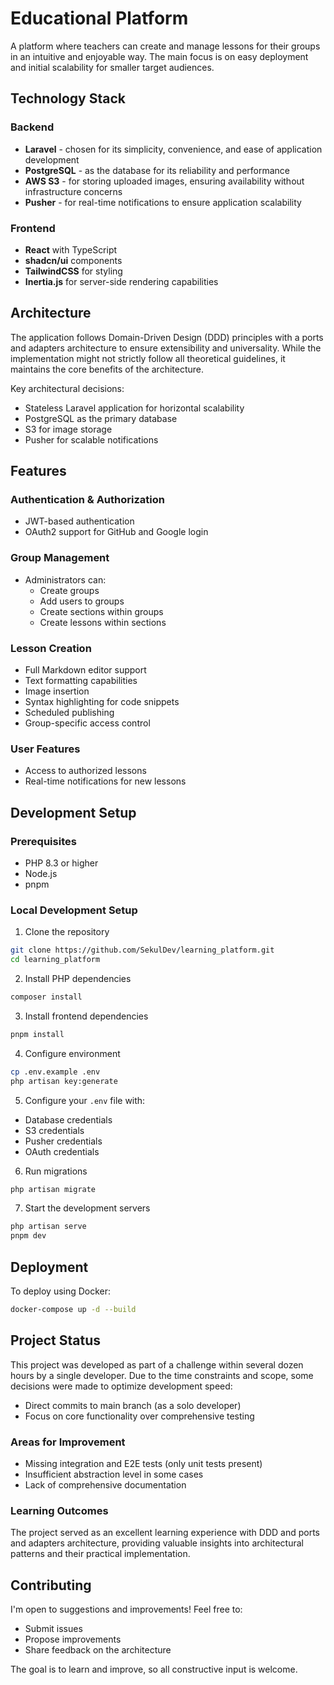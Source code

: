 # Educational Platform

A platform where teachers can create and manage lessons for their groups in an intuitive and enjoyable way. The main focus is on easy deployment and initial scalability for smaller target audiences.

## Technology Stack

### Backend

-   **Laravel** - chosen for its simplicity, convenience, and ease of application development
-   **PostgreSQL** - as the database for its reliability and performance
-   **AWS S3** - for storing uploaded images, ensuring availability without infrastructure concerns
-   **Pusher** - for real-time notifications to ensure application scalability

### Frontend

-   **React** with TypeScript
-   **shadcn/ui** components
-   **TailwindCSS** for styling
-   **Inertia.js** for server-side rendering capabilities

## Architecture

The application follows Domain-Driven Design (DDD) principles with a ports and adapters architecture to ensure extensibility and universality. While the implementation might not strictly follow all theoretical guidelines, it maintains the core benefits of the architecture.

Key architectural decisions:

-   Stateless Laravel application for horizontal scalability
-   PostgreSQL as the primary database
-   S3 for image storage
-   Pusher for scalable notifications

## Features

### Authentication & Authorization

-   JWT-based authentication
-   OAuth2 support for GitHub and Google login

### Group Management

-   Administrators can:
    -   Create groups
    -   Add users to groups
    -   Create sections within groups
    -   Create lessons within sections

### Lesson Creation

-   Full Markdown editor support
-   Text formatting capabilities
-   Image insertion
-   Syntax highlighting for code snippets
-   Scheduled publishing
-   Group-specific access control

### User Features

-   Access to authorized lessons
-   Real-time notifications for new lessons

## Development Setup

### Prerequisites

-   PHP 8.3 or higher
-   Node.js
-   pnpm

### Local Development Setup

1. Clone the repository

```bash
git clone https://github.com/SekulDev/learning_platform.git
cd learning_platform
```

2. Install PHP dependencies

```bash
composer install
```

3. Install frontend dependencies

```bash
pnpm install
```

4. Configure environment

```bash
cp .env.example .env
php artisan key:generate
```

5. Configure your `.env` file with:

-   Database credentials
-   S3 credentials
-   Pusher credentials
-   OAuth credentials

6. Run migrations

```bash
php artisan migrate
```

7. Start the development servers

```bash
php artisan serve
pnpm dev
```

## Deployment

To deploy using Docker:

```bash
docker-compose up -d --build
```

## Project Status

This project was developed as part of a challenge within several dozen hours by a single developer. Due to the time constraints and scope, some decisions were made to optimize development speed:

-   Direct commits to main branch (as a solo developer)
-   Focus on core functionality over comprehensive testing

### Areas for Improvement

-   Missing integration and E2E tests (only unit tests present)
-   Insufficient abstraction level in some cases
-   Lack of comprehensive documentation

### Learning Outcomes

The project served as an excellent learning experience with DDD and ports and adapters architecture, providing valuable insights into architectural patterns and their practical implementation.

## Contributing

I'm open to suggestions and improvements! Feel free to:

-   Submit issues
-   Propose improvements
-   Share feedback on the architecture

The goal is to learn and improve, so all constructive input is welcome.
